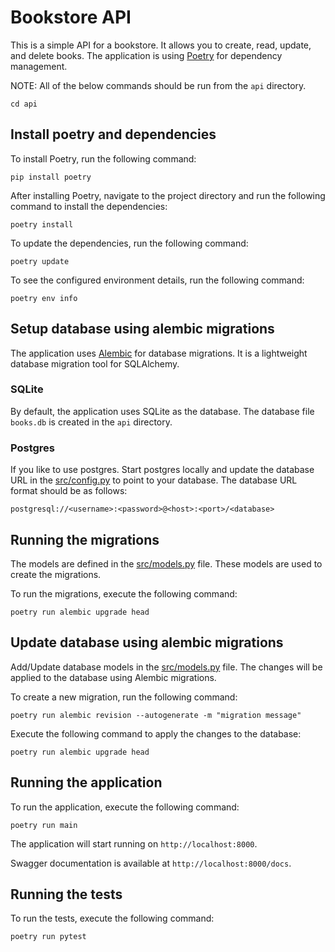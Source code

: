 # Bookstore API

This is a simple API for a bookstore. It allows you to create, read, update, and delete books. The application is 
using [Poetry](https://python-poetry.org/) for dependency management. 

NOTE: All of the below commands should be run from the `api` directory.
```commandline
cd api
```

## Install poetry and dependencies

To install Poetry, run the following command:
```commandline
pip install poetry
```

After installing Poetry, navigate to the project directory and run the following command to install the dependencies:
```commandline
poetry install
```

To update the dependencies, run the following command:
```commandline
poetry update
```

To see the configured environment details, run the following command:
```commandline
poetry env info
```

## Setup database using alembic migrations

The application uses [Alembic](https://alembic.sqlalchemy.org/en/latest/) for database migrations. It is a 
lightweight database migration tool for SQLAlchemy.

### SQLite
By default, the application uses SQLite as the database. The database file `books.db` is created in the `api` directory.

### Postgres
If you like to use postgres. Start postgres locally and update the database URL in the [src/config.py](src/config.py) 
to point to your database. The database URL format should be as follows:

```command
postgresql://<username>:<password>@<host>:<port>/<database>
```

## Running the migrations
The models are defined in the [src/models.py](src/db/models.py) file. These models are used to create the migrations.

To run the migrations, execute the following command:
```commandline
poetry run alembic upgrade head
```

## Update database using alembic migrations

Add/Update database models in the [src/models.py](src/db/models.py) file. The changes will be applied to the database using
Alembic migrations.

To create a new migration, run the following command:
```commandline
poetry run alembic revision --autogenerate -m "migration message"
```

Execute the following command to apply the changes to the database:
```commandline
poetry run alembic upgrade head
```

## Running the application

To run the application, execute the following command:
```commandline
poetry run main
```

The application will start running on `http://localhost:8000`.

Swagger documentation is available at `http://localhost:8000/docs`.

## Running the tests

To run the tests, execute the following command:
```commandline
poetry run pytest
```